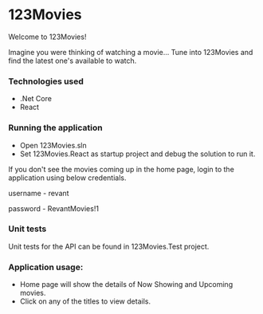 # 123Movies

Welcome to 123Movies!

Imagine you were thinking of watching a movie... Tune into 123Movies and find the latest one's available to watch. 

### Technologies used

-	.Net Core
-	React

### Running the application

-	Open 123Movies.sln 
-	Set 123Movies.React as startup project and debug the solution to run it.

If you don't see the movies coming up in the home page, login to the application using below credentials.

username - revant

password - RevantMovies!1

### Unit tests

Unit tests for the API can be found in 123Movies.Test project.

### Application usage:
-   Home page will show the details of Now Showing and Upcoming movies.
-   Click on any of the titles to view details.

